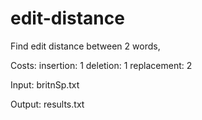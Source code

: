 # edit-distance
Find edit distance between 2 words,

Costs:
insertion: 1
deletion: 1
replacement: 2

Input: britnSp.txt

Output: results.txt
